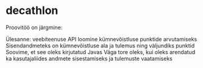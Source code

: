 # decathlon
Proovitöö on järgmine:

 

Ülesanne: veebiteenuse API loomine kümnevõistluse punktide arvutamiseks
Sisendandmeteks on kümnevõistluse ala ja tulemus ning väljundiks punktid
Soovime, et see oleks kirjutatud Javas
Väga tore oleks, kui oleks arendatud ka kasutajaliides andmete sisestamiseks ja tulemuste vaatamiseks
